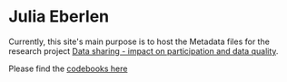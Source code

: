 # Julia Eberlen

Currently, this site's main purpose is to host the Metadata files for the research project [Data sharing - impact on participation and data quality](https://osf.io/zyux4/). 

Please find the [codebooks here](https://juliafrischling.github.io/JuliaEberlen.github.io/privacy_codebooks.md)
